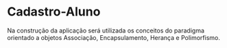 # Cadastro-Aluno

Na construção da aplicação será utilizada os conceitos do paradigma orientado a objetos Associação, Encapsulamento, Herança e Polimorfismo.
